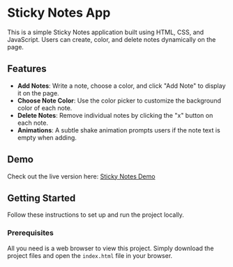 # Sticky Notes App

This is a simple Sticky Notes application built using HTML, CSS, and JavaScript. Users can create, color, and delete notes dynamically on the page.

## Features

- **Add Notes**: Write a note, choose a color, and click "Add Note" to display it on the page.
- **Choose Note Color**: Use the color picker to customize the background color of each note.
- **Delete Notes**: Remove individual notes by clicking the "x" button on each note.
- **Animations**: A subtle shake animation prompts users if the note text is empty when adding.

## Demo

Check out the live version here: [Sticky Notes Demo](https://aakashr11111001111.github.io/Sticky-Notes/)

## Getting Started

Follow these instructions to set up and run the project locally.

### Prerequisites

All you need is a web browser to view this project. Simply download the project files and open the `index.html` file in your browser.
